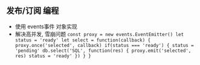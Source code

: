 ## 发布/订阅 编程 
* 使用 events事件 对象实现
* 解决高并发, 雪崩问题
  `
    const proxy = new events.EventEmitter()
    let status = 'ready'
    let select = function(callback) {
      proxy.once('selected', callback)
      if(status === 'ready') {
        status = 'pending'
        db.select('SQL', function(res) {
          proxy.emit('selected', res)
          status = 'ready'
        })
      }
    }
  `
